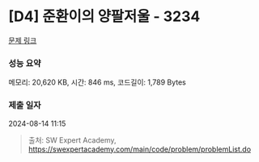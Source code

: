 # [D4] 준환이의 양팔저울 - 3234 

[문제 링크](https://swexpertacademy.com/main/code/problem/problemDetail.do?contestProbId=AWAe7XSKfUUDFAUw) 

### 성능 요약

메모리: 20,620 KB, 시간: 846 ms, 코드길이: 1,789 Bytes

### 제출 일자

2024-08-14 11:15



> 출처: SW Expert Academy, https://swexpertacademy.com/main/code/problem/problemList.do